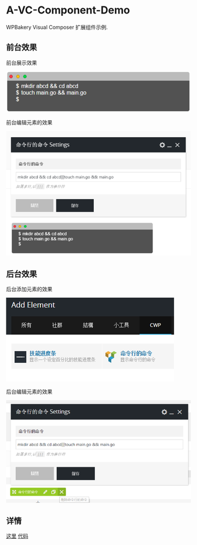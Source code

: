 # A-VC-Component-Demo
WPBakery Visual Composer 扩展组件示例.

## 前台效果

前台展示效果

![](https://raw.githubusercontent.com/suifengtec/A-VC-Component-Demo/master/vc-component-f.gif)

前台编辑元素的效果

![](https://raw.githubusercontent.com/suifengtec/A-VC-Component-Demo/master/vc-component-f-e.png)
## 后台效果

后台添加元素的效果

![](https://raw.githubusercontent.com/suifengtec/A-VC-Component-Demo/master/vc-component-b-a.png)

后台编辑元素的效果

![](https://raw.githubusercontent.com/suifengtec/A-VC-Component-Demo/master/vc-component-b-e.png)

## 详情

[这里](http://coolwp.com/visual-composer-component-demo.html)
[代码](https://github.com/suifengtec/A-VC-Component-Demo/tree/master/cwp-vc-component-demo)
